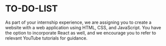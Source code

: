 # TO-DO-LIST
As part of your internship experience, we are assigning you to create a website with a web application using HTML, CSS, and JavaScript. You have the option to incorporate React as well, and we encourage you to refer to relevant YouTube tutorials for guidance.
